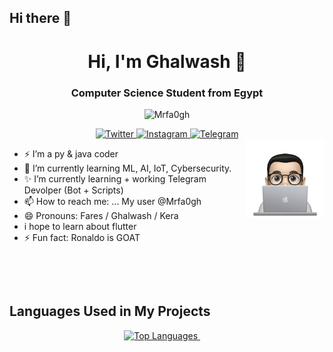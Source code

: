 ## Hi there 👋
<h1 align="center">Hi, I'm Ghalwash 👋</h1>
<h3 align="center">Computer Science Student from Egypt</h3>

<p align="center"> 
    <img src="https://komarev.com/ghpvc/?username=mrfa0gh&label=Profile%20views&color=0e75b6&style=flat" alt="Mrfa0gh" /> 
</p>

<div align="center">
    <a href="https://twitter.com/mrfa0gh">
        <img src="https://img.icons8.com/fluency/48/000000/twitter.png" alt="Twitter" style="width: 40px; height: 40px;"/>
    </a>
    <a href="https://www.instagram.com/mrfa0gh">
        <img src="https://img.icons8.com/fluency/48/000000/instagram-new.png" alt="Instagram" style="width: 40px; height: 40px;"/>
    </a>
    <a href="https://t.me/mrfa0gh">
        <img src="https://img.icons8.com/fluency/48/000000/telegram-app.png" alt="Telegram" style="width: 40px; height: 40px;"/>
    </a>
</div>

<img src="https://github.com/mrfa0gh/mrfa0gh/blob/main/profile-img.png" align="right" width="25%"/>

- ⚡ I’m a py & java coder
- 🌱 I’m currently learning ML, AI, IoT, Cybersecurity.
- ✨ I’m currently learning + working Telegram Devolper (Bot + Scripts)
- 📫 How to reach me: ... My user @Mrfa0gh
- 😄 Pronouns: Fares / Ghalwash / Kera
- i hope to learn about flutter
- ⚡ Fun fact: Ronaldo is GOAT

<p>&nbsp;</p>
<p>&nbsp;</p>

## Languages Used in My Projects

<p align="center">
  <a href="https://github.com/mrfa0gh">
    <img src="https://github-readme-stats.vercel.app/api/top-langs/?username=mrfa0gh&layout=compact&theme=dark" alt="Top Languages" />
  </a>
  &nbsp;&nbsp;&nbsp;&nbsp;
  <a href="https://github.com/mrfa0gh">
  </a>
</p>
